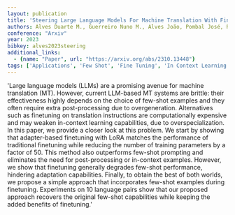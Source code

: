 ```yaml
---
layout: publication
title: 'Steering Large Language Models For Machine Translation With Finetuning And In-context Learning'
authors: Alves Duarte M., Guerreiro Nuno M., Alves João, Pombal José, Rei Ricardo, De Souza José G. C., Colombo Pierre, Martins André F. T.
conference: "Arxiv"
year: 2023
bibkey: alves2023steering
additional_links:
  - {name: "Paper", url: "https://arxiv.org/abs/2310.13448"}
tags: ['Applications', 'Few Shot', 'Fine Tuning', 'In Context Learning', 'Prompting', 'Reinforcement Learning', 'Training Techniques']
---
```

'Large language models (LLMs) are a promising avenue for machine translation (MT). However, current LLM-based MT systems are brittle: their effectiveness highly depends on the choice of few-shot examples and they often require extra post-processing due to overgeneration. Alternatives such as finetuning on translation instructions are computationally expensive and may weaken in-context learning capabilities, due to overspecialization. In this paper, we provide a closer look at this problem. We start by showing that adapter-based finetuning with LoRA matches the performance of traditional finetuning while reducing the number of training parameters by a factor of 50. This method also outperforms few-shot prompting and eliminates the need for post-processing or in-context examples. However, we show that finetuning generally degrades few-shot performance, hindering adaptation capabilities. Finally, to obtain the best of both worlds, we propose a simple approach that incorporates few-shot examples during finetuning. Experiments on 10 language pairs show that our proposed approach recovers the original few-shot capabilities while keeping the added benefits of finetuning.'
